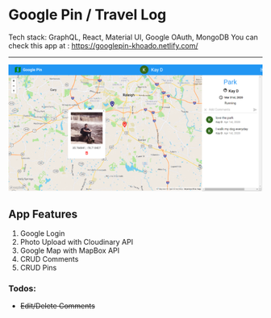 # Google Pin / Travel Log

Tech stack: GraphQL, React, Material UI, Google OAuth, MongoDB
You can check this app at : https://googlepin-khoado.netlify.com/

<hr>

![Image description](https://github.com/khoadodk/googlepin/blob/master/HOMEPAGE.PNG)

## App Features

1. Google Login
2. Photo Upload with Cloudinary API
3. Google Map with MapBox API
4. CRUD Comments
5. CRUD Pins

### Todos:

- <del>Edit/Delete Comments</del>
